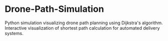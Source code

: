 # Drone-Path-Simulation
Python simulation visualizing drone path planning using Dijkstra's algorithm. Interactive visualization of shortest path calculation for automated delivery systems.
